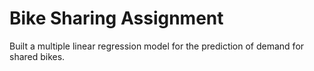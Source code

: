 # Bike Sharing Assignment
Built a multiple linear regression model for the prediction of demand for shared bikes.
